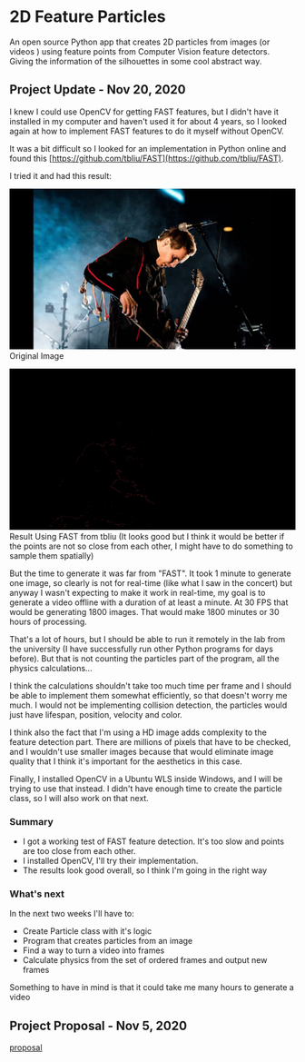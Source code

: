 # 2D Feature Particles

An open source Python app that creates 2D particles from images (or videos
) using feature points from Computer Vision feature detectors. Giving the
 information of the silhouettes in some cool abstract way.

## Project Update - Nov 20, 2020

I knew I could use OpenCV for getting FAST features, but I didn't have it
installed in my computer and haven't used it for about 4 years, so I looked
again at how to implement FAST features to do it myself without OpenCV.

It was a bit difficult so I looked for an implementation in Python online and 
found this [https://github.com/tbliu/FAST](https://github.com/tbliu/FAST).

I tried it and had this result:

![original](sigur_ros.jpg)
Original Image  

![fast slow](fast_slow.jpg)
Result Using FAST from tbliu (It looks good but I think it would be better if
the points are not so close from each other, I might have to do something to
sample them spatially)

But the time to generate it was far from "FAST". It took 1 minute to generate
one image, so clearly is not for real-time (like what I saw in the concert) but
anyway I wasn't expecting to make it work in real-time, my goal is to generate
a video offline with a duration of at least a minute. At 30 FPS that would be
generating 1800 images. That would make 1800 minutes or 30 hours of processing.

That's a lot of hours, but I should be able to run it remotely in the lab
from the university (I have successfully run other Python programs for days
before). But that is not counting the particles part of the program, all the
physics calculations...

I think the calculations shouldn't take too much time per frame and I should be
able to implement them somewhat efficiently, so that doesn't worry me much. I
would not be implementing collision detection, the particles would just have
lifespan, position, velocity and color.

I think also the fact that I'm using a HD image adds complexity to the feature
detection part. There are millions of pixels that have to be checked, and I
wouldn't use smaller images because that would eliminate image quality that I
think it's important for the aesthetics in this case.

Finally, I installed OpenCV in a Ubuntu WLS inside Windows, and I will be trying
to use that instead. I didn't have enough time to create the particle class, so
I will also work on that next.

### Summary

- I got a working test of FAST feature detection. It's too slow and points are
 too close from each other.
- I installed OpenCV, I'll try their implementation.
- The results look good overall, so I think I'm going in the right way

### What's next

In the next two weeks I'll have to:
- Create Particle class with it's logic
- Program that creates particles from an image
- Find a way to turn a video into frames
- Calculate physics from the set of ordered frames and output new frames

Something to have in mind is that it could take me many hours to generate a
 video



## Project Proposal - Nov 5, 2020

[proposal](proposal/)
